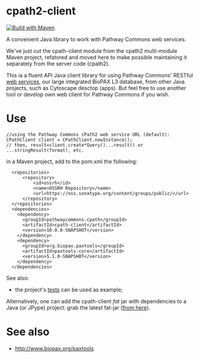 # cpath2-client

[![Build with Maven](https://github.com/PathwayCommons/cpath2-client/actions/workflows/build.yml/badge.svg)](https://github.com/PathwayCommons/cpath2-client/actions/workflows/build.yml)

A convenient Java library to work with Pathway Commons web services.

We've just cut the cpath-client module from the cpath2 multi-module Maven project, refatored and moved here to make possible maintaining it separately from the server code (cpath2).

This ia a fluent API Java client library for using Pathway Commons' RESTful [web services](http://www.pathwaycommons.org/pc2/), our large integrated BioPAX L3 database, from other Java projects, such as Cytoscape desctop (apps). But feel free to use another tool or develop own web client for Pathway Commons if you wish.

# Use #

```
//using the Pathway Commons cPath2 web service URL (default):
CPathClient client = CPathClient.newInstance();
// then, result=client.create*Query()...result() or ...stringResult(format), etc.
```

in a Maven project, add to the pom.xml the following:

```
  <repositories>
	  <repository>
		  <id>ossrh</id>
		  <name>OSSRH Repository</name>
		  <url>https://oss.sonatype.org/content/groups/public/</url>
	  </repository>
  </repositories>
  <dependencies>
    <dependency>
      <groupId>pathwaycommons.cpath</groupId>
      <artifactId>cpath-client</artifactId>
      <version>10.0.0-SNAPSHOT</version>
    </dependency>
    <dependency>
      <groupId>org.biopax.paxtools</groupId>
      <artifactId>paxtools-core</artifactId>
      <version>5.1.0-SNAPSHOT</version>
    </dependency>
  </dependencies>
```

See also:
* the project's [tests](https://github.com/PathwayCommons/cpath2-client/blob/master/src/test/java/cpath/client/CPathClientTest.java) can be used as example;
  
Alternatively, one can add the cpath-client _fat_ jar with dependencies to a Java (or JPype) project: grab the latest fat-jar ([from here](https://oss.sonatype.org/content/groups/public/pathwaycommons/cpath/cpath-client/)).


# See also #
  * http://www.biopax.org/paxtools
  
